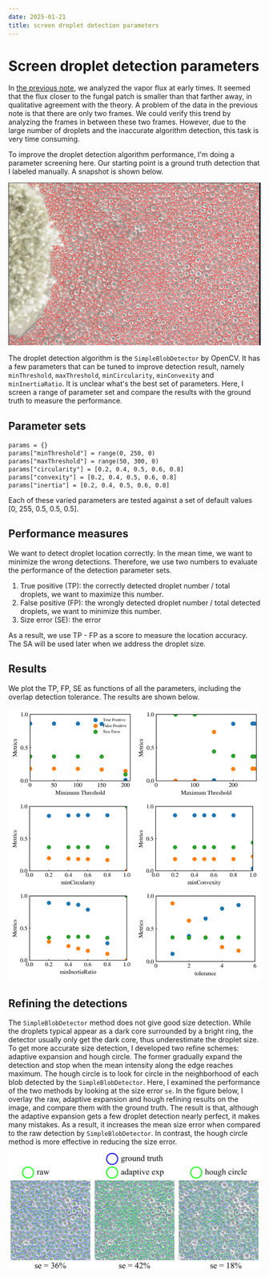 ```yaml
---
date: 2025-01-21
title: screen droplet detection parameters
---
```


# Screen droplet detection parameters

In [the previous note](2025-01-15-assume-constant-flux.md), we analyzed the vapor flux at early times. It seemed that the flux closer to the fungal patch is smaller than that farther away, in qualitative agreement with the theory. A problem of the data in the previous note is that there are only two frames. We could verify this trend by analyzing the frames in between these two frames. However, due to the large number of droplets and the inaccurate algorithm detection, this task is very time consuming. 

To improve the droplet detection algorithm performance, I'm doing a parameter screening here. Our starting point is a ground truth detection that I labeled manually. A snapshot is shown below.

<img src="/assets/images/2025/01/ground-truth-overlay.png" width=700px>

The droplet detection algorithm is the `SimpleBlobDetector` by OpenCV. It has a few parameters that can be tuned to improve detection result, namely `minThreshold`, `maxThreshold`, `minCircularity`, `minConvexity` and `minInertiaRatio`. It is unclear what's the best set of parameters. Here, I screen a range of parameter set and compare the results with the ground truth to measure the performance. 

## Parameter sets

```
params = {}
params["minThreshold"] = range(0, 250, 0)
params["maxThreshold"] = range(50, 300, 0)
params["circularity"] = [0.2, 0.4, 0.5, 0.6, 0.8]
params["convexity"] = [0.2, 0.4, 0.5, 0.6, 0.8]
params["inertia"] = [0.2, 0.4, 0.5, 0.6, 0.8]
```

Each of these varied parameters are tested against a set of default values [0, 255, 0.5, 0.5, 0.5]. 

## Performance measures

We want to detect droplet location correctly. In the mean time, we want to minimize the wrong detections. Therefore, we use two numbers to evaluate the performance of the detection parameter sets. 

1. True positive (TP): the correctly detected droplet number / total droplets, we want to maximize this number. 
2. False positive (FP): the wrongly detected droplet number / total detected droplets, we want to minimize this number.
3. Size error (SE): the error

As a result, we use TP - FP as a score to measure the location accuracy. The SA will be used later when we address the droplet size. 

## Results

We plot the TP, FP, SE as functions of all the parameters, including the overlap detection tolerance. The results are shown below.

<img src="/assets/images/2025/01/droplet-detection-params-screen.png" width=600px>

## Refining the detections

The `SimpleBlobDetector` method does not give good size detection. While the droplets typical appear as a dark core surrounded by a bright ring, the detector usually only get the dark core, thus underestimate the droplet size. To get more accurate size detection, I developed two refine schemes: adaptive expansion and hough circle. The former gradually expand the detection and stop when the mean intensity along the edge reaches maximum. The hough circle is to look for circle in the neighborhood of each blob detected by the `SimpleBlobDetector`. Here, I examined the performance of the two methods by looking at the size error `se`. In the figure below, I overlay the raw, adaptive expansion and hough refining results on the image, and compare them with the ground truth. The result is that, although the adaptive expansion gets a few droplet detection nearly perfect, it makes many mistakes. As a result, it increases the mean size error when compared to the raw detection by `SimpleBlobDetector`. In contrast, the hough circle method is more effective in reducing the size error.

<img src="/assets/images/2025/01/refine-methods.png" width=700px>
